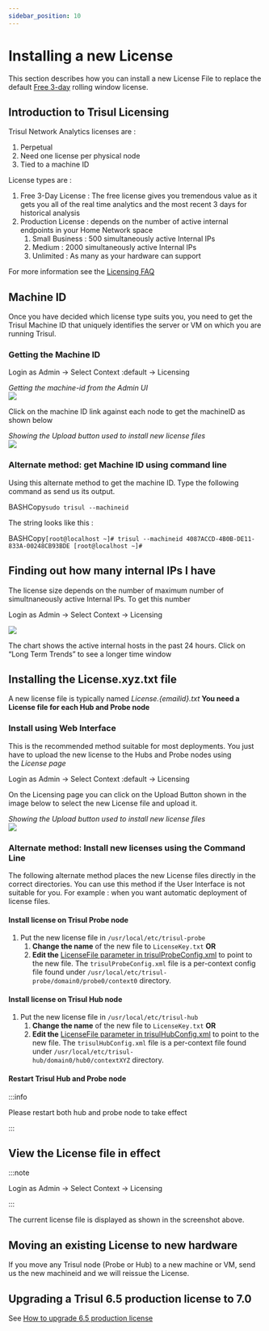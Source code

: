 ```yaml
---
sidebar_position: 10
---
```


# Installing a new License

This section describes how you can install a new License File to replace the default [Free 3-day](https://trisul.org/free) rolling window license.

## Introduction to Trisul Licensing

Trisul Network Analytics licenses are :

1. Perpetual
2. Need one license per physical node
3. Tied to a machine ID

License types are :

1. Free 3-Day License : The free license gives you tremendous value as it gets you all of the real time analytics and the most recent 3 days for historical analysis
2. Production License : depends on the number of active internal endpoints in your Home Network space
   1. Small Business : 500 simultaneously active Internal IPs
   2. Medium : 2000 simultaneously active Internal IPs
   3. Unlimited : As many as your hardware can support

For more information see the [Licensing FAQ](https://trisul.org/pricing)

## Machine ID

Once you have decided which license type suits you, you need to get the Trisul Machine ID that uniquely identifies the server or VM on which you are running Trisul.

### Getting the Machine ID

Login as Admin → Select Context :default → Licensing

*Getting the machine-id from the Admin UI*  
![](https://trisul.org/docs/ug/install/images/machineid.png)

Click on the machine ID link against each node to get the machineID as shown below

*Showing the Upload button used to install new license files*  
![](https://trisul.org/docs/ug/install/images/machineid_value.png)

### Alternate method: get Machine ID using command line

Using this alternate method to get the machine ID. Type the following command as send us its output.

 BASHCopy`sudo trisul --machineid`

The string looks like this :

 BASHCopy`[root@localhost ~]# trisul --machineid 4087ACCD-4B0B-DE11-833A-00248CB93BDE [root@localhost ~]#` 

## Finding out how many internal IPs I have

The license size depends on the number of maximum number of simultnaneously active Internal IPs. To get this number

Login as Admin → Select Context → Licensing

![](https://trisul.org/docs/ug/install/images/license.png)

The chart shows the active internal hosts in the past 24 hours. Click on “Long Term Trends” to see a longer time window

## Installing the License.xyz.txt file

A new license file is typically named *License.\{emailid\}.txt* **You need a License file for each Hub and Probe node**

### Install using Web Interface

This is the recommended method suitable for most deployments. You just have to upload the new license to the Hubs and Probe nodes using the *License page*

Login as Admin → Select Context :default → Licensing

On the Licensing page you can click on the Upload Button shown in the image below to select the new License file and upload it.

*Showing the Upload button used to install new license files*  
![](https://trisul.org/docs/ug/install/images/license_upload.png)

### Alternate method: Install new licenses using the Command Line

The following alternate method places the new License files directly in the correct directories. You can use this method if the User Interface is not suitable for you. For example : when you want automatic deployment of license files.

#### Install license on Trisul Probe node

1. Put the new license file in `/usr/local/etc/trisul-probe`
   1. **Change the name** of the new file to `LicenseKey.txt` **OR**
   2. **Edit the** [LicenseFile parameter in trisulProbeConfig.xml](/docs/ref/trisulProbe-config#app ) to point to the new file. The `trisulProbeConfig.xml` file is a per-context config file found under `/usr/local/etc/trisul-probe/domain0/probe0/context0` directory.

#### Install license on Trisul Hub node

1. Put the new license file in `/usr/local/etc/trisul-hub`
   1. **Change the name** of the new file to `LicenseKey.txt` **OR**
   2. **Edit the** [LicenseFile parameter in trisulHubConfig.xml](/docs/ref/trisulconfig#app ) to point to the new file. The `trisulHubConfig.xml` file is a per-context file found under `/usr/local/etc/trisul-hub/domain0/hub0/contextXYZ` directory.

#### Restart Trisul Hub and Probe node

:::info

Please restart both hub and probe node to take effect

:::

## View the License file in effect

:::note

Login as Admin → Select Context → Licensing

:::

The current license file is displayed as shown in the screenshot above.

## Moving an existing License to new hardware

If you move any Trisul node (Probe or Hub) to a new machine or VM, send us the new machineid and we will reissue the License.

## Upgrading a Trisul 6.5 production license to 7.0

See [How to upgrade 6.5 production license](/docs/ug/install/license65update)
